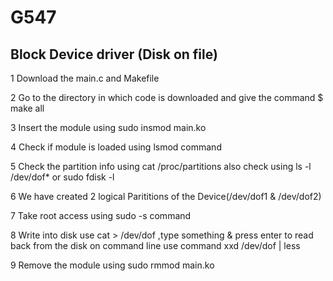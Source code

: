 # G547

## Block Device driver (Disk on file)

1 Download the main.c and Makefile

2 Go to the directory in which code is downloaded and give the command $ make all

3 Insert the module using sudo insmod main.ko

4 Check if module is loaded using lsmod command

5 Check the partition info using cat /proc/partitions also check using ls -l /dev/dof* or sudo fdisk -l

6 We have created 2 logical Parititions of the Device(/dev/dof1 & /dev/dof2)

7 Take root access using sudo -s command

8 Write into disk use cat > /dev/dof ,type something & press enter to read back from the disk on command line use command xxd /dev/dof | less

9 Remove the module using sudo rmmod main.ko
